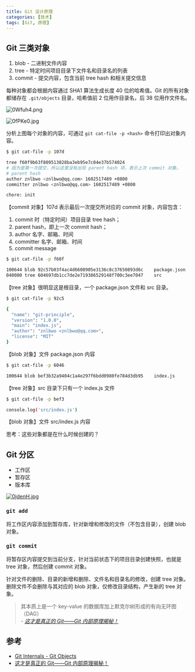 ```yaml
---
title: Git 设计原理
categories: [技术]
tags: [Git, 原理]
---
```


## Git 三类对象

1. blob - 二进制文件内容
2. tree - 特定时间项目目录下文件名和目录名的列表
3. commit - 提交内容，包含当前 tree hash 和相关提交信息

每种对象都会根据内容通过 SHA1 算法生成长度 40 位的哈希值。Git 的所有对象都储存在 `.git/objects` 目录，哈希值前 2 位用作目录名，后 38 位用作文件名。

![0Wfuh4.png](https://s1.ax1x.com/2020/10/12/0Wfuh4.png)

![0fPKe0.jpg](https://s1.ax1x.com/2020/10/13/0fPKe0.jpg)

分析上图每个对象的内容，可通过 `git cat-file -p <hash>` 命令打印出对象内容。

```bash
$ git cat-file -p 107d

tree f60f9b63f809513028ba3eb95e7c04e37b574024
# 因为是第一次提交，所以这里没有出现 parent hash 项，表示上次 commit 对象。
# parent hash
author znlbwo <znlbwo@qq.com> 1602517489 +0800
committer znlbwo <znlbwo@qq.com> 1602517489 +0800

chore: init
```

【commit 对象】107d 表示最后一次提交所对应的 commit 对象，内容包含：

1. commit 时（特定时间）项目目录 tree hash；
2. parent hash，即上一次 commit hash；
3. author 名字、邮箱、时间
4. committer 名字、邮箱、时间
5. commit message

```bash
$ git cat-file -p f60f

100644 blob 92c57b03f4ac4d6608905e3136c8c37650893d6c	package.json
040000 tree 604697db1cc7de2e719386529148f700c3ee7047	src
```

【tree 对象】很明显这是根目录，一个 package.json 文件和 src 目录。

```bash
$ git cat-file -p 92c5

{
  "name": "git-principle",
  "version": "1.0.0",
  "main": "index.js",
  "author": "znlbwo <znlbwo@qq.com>",
  "license": "MIT"
}
```

【blob 对象】文件 package.json 内容

```bash
$ git cat-file -p 6046

100644 blob bef3b32a9404c1a4e297f6bdd0980fe784d3db95	index.js
```

【tree 对象】src 目录下只有一个 index.js 文件

```bash
$ git cat-file -p bef3

console.log('src/index.js')
```

【blob 对象】文件 src/index.js 内容

思考：这些对象都是在什么时候创建的？

## Git 分区

- 工作区
- 暂存区
- 版本库

[![0jdenH.jpg](https://s1.ax1x.com/2020/10/18/0jdenH.jpg)](https://imgchr.com/i/0jdenH)

### `git add`

将工作区内容添加到暂存库，针对新增和修改的文件（不包含目录），创建 blob 对象。

### `git commit`

将暂存区内容提交到当前分支，针对当前状态下的项目目录创建快照，也就是 tree 对象，然后创建 commit 对象。

针对文件的删除、目录的新增和删除、文件名和目录名的修改，创建 tree 对象。  
删除文件不会删除与其对应的 blob 对象，仅修改目录结构，产生新的 tree 对象。

> 其本质上是一个 key-value 的数据库加上默克尔树形成的有向无环图（DAG）  
> _- [这才是真正的 Git——Git 内部原理揭秘！](https://www.jiqizhixin.com/articles/2019-12-20)_

## 参考

- [Git Internals - Git Objects](https://git-scm.com/book/en/v2/Git-Internals-Git-Objects)
- [这才是真正的 Git——Git 内部原理揭秘！](https://www.jiqizhixin.com/articles/2019-12-20)
